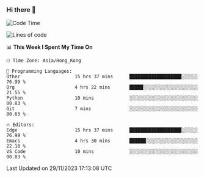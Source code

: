 ### Hi there 👋

<!--
**nicehiro/nicehiro** is a ✨ _special_ ✨ repository because its `README.md` (this file) appears on your GitHub profile.

Here are some ideas to get you started:

- 🔭 I’m currently working on ...
- 🌱 I’m currently learning ...
- 👯 I’m looking to collaborate on ...
- 🤔 I’m looking for help with ...
- 💬 Ask me about ...
- 📫 How to reach me: ...
- 😄 Pronouns: ...
- ⚡ Fun fact: ...
-->

<!--START_SECTION:waka-->
![Code Time](http://img.shields.io/badge/Code%20Time-108%20hrs%205%20mins-blue)

![Lines of code](https://img.shields.io/badge/From%20Hello%20World%20I%27ve%20Written-2.6%20million%20lines%20of%20code-blue)

📊 **This Week I Spent My Time On** 

```text
🕑︎ Time Zone: Asia/Hong_Kong

💬 Programming Languages: 
Other                    15 hrs 37 mins      ███████████████████░░░░░░   76.99 % 
Org                      4 hrs 22 mins       █████░░░░░░░░░░░░░░░░░░░░   21.55 % 
Python                   10 mins             ░░░░░░░░░░░░░░░░░░░░░░░░░   00.83 % 
Git                      7 mins              ░░░░░░░░░░░░░░░░░░░░░░░░░   00.63 % 

🔥 Editors: 
Edge                     15 hrs 37 mins      ███████████████████░░░░░░   76.99 % 
Emacs                    4 hrs 30 mins       ██████░░░░░░░░░░░░░░░░░░░   22.18 % 
VS Code                  10 mins             ░░░░░░░░░░░░░░░░░░░░░░░░░   00.83 % 
```


 Last Updated on 29/11/2023 17:13:08 UTC
<!--END_SECTION:waka-->
